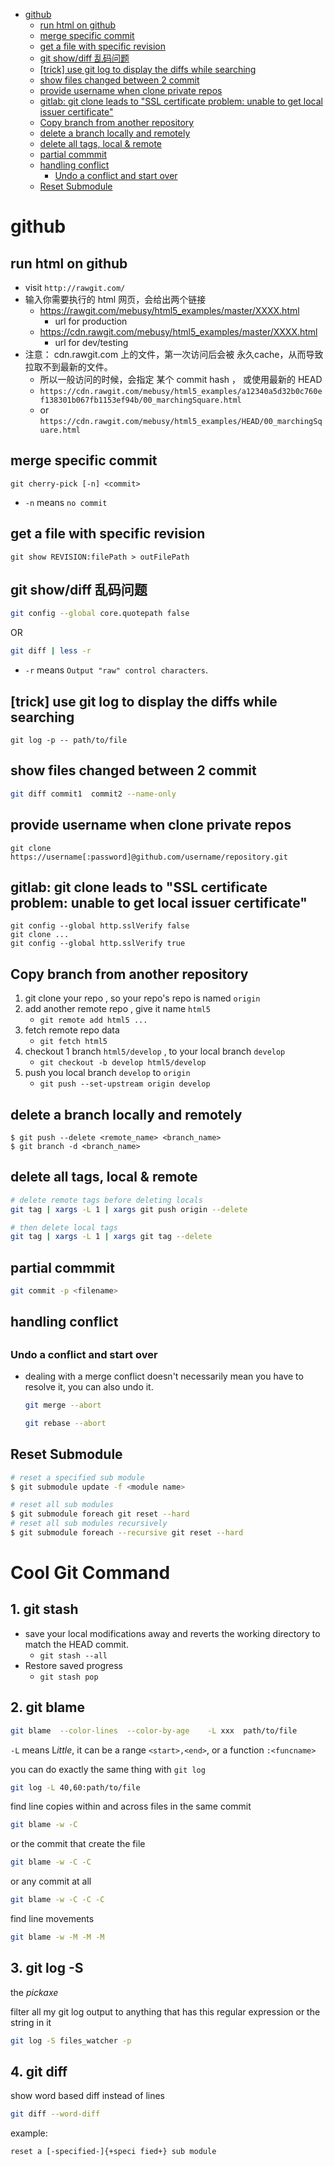 [](...menustart)

- [github](#bf215181b5140522137b3d4f6b73544a)
    - [run html on github](#606e5c37337c2f05305ab4a4a0dc2691)
    - [merge specific commit](#a6c7b8bc87e837e643f48e27b843d648)
    - [get a file with specific revision](#6f4311248df3ab2115e904e14c7836c9)
    - [git show/diff 乱码问题](#aafd38d2cb2288571bb67fc78e3a18f7)
    - [\[trick\] use git log to display the diffs while searching](#a9df5d1d20b4eb063767169d82151fdc)
    - [show files changed between 2 commit](#384d969c3957ddc0b7be9841ff3549a8)
    - [provide username when clone private repos](#366ee47209629dccbab3d2399247ea84)
    - [gitlab: git clone leads to "SSL certificate problem: unable to get local issuer certificate"](#8da880caa0ca98d1c46a028c0da79aac)
    - [Copy branch from another repository](#9af7d00519ec3625b399242404c33af2)
    - [delete a branch locally and remotely](#65804564299051849847b74237b908e7)
    - [delete all tags, local & remote](#f2bba2dd74d36e3d71aed69d628f2346)
    - [partial commmit](#365a5d68e803e7cd517640176167c02b)
    - [handling conflict](#bcccf2d6eb0a519d64f1b86b59fe5db3)
        - [Undo a conflict and start over](#a44d692e0cfa312f2d01e7cc424f3531)
    - [Reset Submodule](#740e34f3f2acfa61cdf6a6d376b3510d)

[](...menuend)


<h2 id="bf215181b5140522137b3d4f6b73544a"></h2>

# github 


<h2 id="606e5c37337c2f05305ab4a4a0dc2691"></h2>

## run html on github

- visit `http://rawgit.com/`
- 输入你需要执行的 html 网页，会给出两个链接
    - https://rawgit.com/mebusy/html5_examples/master/XXXX.html
        - url for production
    - https://cdn.rawgit.com/mebusy/html5_examples/master/XXXX.html
        - url for dev/testing
- 注意： cdn.rawgit.com 上的文件，第一次访问后会被 永久cache，从而导致 拉取不到最新的文件。
    - 所以一般访问的时候，会指定 某个 commit hash  ， 或使用最新的 HEAD
    - `https://cdn.rawgit.com/mebusy/html5_examples/a12340a5d32b0c760ef138301b067fb1153ef94b/00_marchingSquare.html`
    - or `https://cdn.rawgit.com/mebusy/html5_examples/HEAD/00_marchingSquare.html`


<h2 id="a6c7b8bc87e837e643f48e27b843d648"></h2>

## merge specific commit 

```
git cherry-pick [-n] <commit> 
```

- `-n` means `no commit `


<h2 id="6f4311248df3ab2115e904e14c7836c9"></h2>

## get a file with specific revision

```
git show REVISION:filePath > outFilePath
```


<h2 id="aafd38d2cb2288571bb67fc78e3a18f7"></h2>

## git show/diff 乱码问题

```bash
git config --global core.quotepath false
```

OR

```bash
git diff | less -r
```

- `-r` means `Output "raw" control characters`.


<h2 id="a9df5d1d20b4eb063767169d82151fdc"></h2>

## [trick] use git log to display the diffs while searching

```
git log -p -- path/to/file
```


<h2 id="384d969c3957ddc0b7be9841ff3549a8"></h2>

## show files changed between 2 commit 

```bash
git diff commit1  commit2 --name-only
```



<h2 id="366ee47209629dccbab3d2399247ea84"></h2>

## provide username when clone private repos

```
git clone https://username[:password]@github.com/username/repository.git
```


<h2 id="8da880caa0ca98d1c46a028c0da79aac"></h2>

## gitlab: git clone leads to "SSL certificate problem: unable to get local issuer certificate"

```
git config --global http.sslVerify false
git clone ...
git config --global http.sslVerify true
```


<h2 id="9af7d00519ec3625b399242404c33af2"></h2>

## Copy branch from another repository

 1. git clone your repo , so your repo's repo is named `origin`
 2. add another remote repo , give it name `html5`
    - `git remote add html5 ...` 
 3. fetch remote repo data
    - `git fetch html5`
 4. checkout 1 branch `html5/develop` , to your local branch `develop`
    - `git checkout -b develop html5/develop`
 5. push you local branch `develop` to `origin`
    - `git push --set-upstream origin develop`

<h2 id="65804564299051849847b74237b908e7"></h2>

## delete a branch locally and remotely

```
$ git push --delete <remote_name> <branch_name>
$ git branch -d <branch_name>
```



<h2 id="f2bba2dd74d36e3d71aed69d628f2346"></h2>

## delete all tags, local & remote

```bash
# delete remote tags before deleting locals
git tag | xargs -L 1 | xargs git push origin --delete

# then delete local tags
git tag | xargs -L 1 | xargs git tag --delete
```

<h2 id="365a5d68e803e7cd517640176167c02b"></h2>

## partial commmit 

```bash
git commit -p <filename>
```

<h2 id="bcccf2d6eb0a519d64f1b86b59fe5db3"></h2>

## handling conflict

<h2 id="a44d692e0cfa312f2d01e7cc424f3531"></h2>

### Undo a conflict and start over

- dealing with a merge conflict doesn't necessarily mean you have to resolve it, you can also undo it.
    ```bash
    git merge --abort
    ```
    ```bash
    git rebase --abort
    ```



<h2 id="740e34f3f2acfa61cdf6a6d376b3510d"></h2>

## Reset Submodule

```bash
# reset a specified sub module
$ git submodule update -f <module name>

# reset all sub modules
$ git submodule foreach git reset --hard
# reset all sub modules recursively
$ git submodule foreach --recursive git reset --hard
```


# Cool Git Command

## 1. git stash

- save your local modifications away and reverts the working directory to match the HEAD commit.
    - `git stash --all`
- Restore saved progress
    - `git stash pop`


## 2. git blame

```bash
git blame  --color-lines  --color-by-age    -L xxx  path/to/file
```

`-L` means L*ittle*,  it can be a range `<start>,<end>`, or a function `:<funcname>`

you can do exactly the same thing with `git log`

```bash
git log -L 40,60:path/to/file
```

find line copies within and across files in the same commit

```bash
git blame -w -C
```

or the commit that create the file

```bash
git blame -w -C -C
```

or any commit at all

```bash
git blame -w -C -C -C
```

find line movements 

```bash
git blame -w -M -M -M
```

## 3. git log -S

the *pickaxe*

filter all my git log output to anything that has this regular expression or the string in it

```bash
git log -S files_watcher -p
```


## 4. git diff

show word based diff instead of lines

```bash
git diff --word-diff
```

example:

```txt
reset a [-specified-]{+speci fied+} sub module
```




